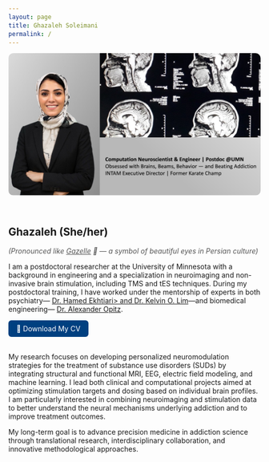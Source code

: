 ```yaml
---
layout: page
title: Ghazaleh Soleimani
permalink: /
---
```


<!-- SEO Meta Tags -->
<meta name="description" content="Ghazaleh Soleimani is a postdoctoral researcher at the University of Minnesota specializing in brain stimulation, neuroimaging, and addiction neuroscience.">
<meta name="keywords" content="Ghazaleh Soleimani, University of Minnesota, TMS, tES, EEG, neuroimaging, addiction, brain stimulation, neuroscience, fMRI, computational modeling">
<meta name="author" content="Ghazaleh Soleimani">

<div style="display: flex; align-items: flex-start; gap: 30px; flex-wrap: wrap;">
<img src="mainPage.jpg" alt="Ghazaleh Soleimani" width="800" style="border-radius: 10px;" />

<div style="max-width: 700px;">
<h2>Ghazaleh (She/her)</h2>
<p style="font-style: italic; color: #555; margin-top: 0;">
  (Pronounced like <a href="https://en.wikipedia.org/wiki/Gazelle" target="_blank" style="color: #555; text-decoration: underline;">Gazelle</a> 🦌 — a symbol of beautiful eyes in Persian culture)
</p>



<p>
I am a postdoctoral researcher at the University of Minnesota with a background in engineering and a specialization in neuroimaging and non-invasive brain stimulation, including TMS and tES techniques. During my postdoctoral training, I have worked under the mentorship of experts in both psychiatry—
<a href="https://www.laureateinstitute.org/hamed-ekhtiari.html">Dr. Hamed Ekhtiari> and
<a href="https://www.neuroscience.umn.edu/people/kelvin-o-lim-md">Dr. Kelvin O. Lim</a>—and biomedical engineering—
<a href="https://cse.umn.edu/bme/alexander-opitz">Dr. Alexander Opitz</a>.
</p>

<div style="margin-top: 10px;">
  <a href="CV_GhazalehSoleimani_ver22.pdf" target="_blank" style="display: inline-block; padding: 8px 16px; background-color: #004080; color: white; text-decoration: none; border-radius: 6px;">📄 Download My CV</a>
</div>

</div>
</div>

<br>

<p>
My research focuses on developing personalized neuromodulation strategies for the treatment of substance use disorders (SUDs) by integrating structural and functional MRI, EEG, electric field modeling, and machine learning. I lead both clinical and computational projects aimed at optimizing stimulation targets and dosing based on individual brain profiles. I am particularly interested in combining neuroimaging and stimulation data to better understand the neural mechanisms underlying addiction and to improve treatment outcomes.
</p>

<p>
My long-term goal is to advance precision medicine in addiction science through translational research, interdisciplinary collaboration, and innovative methodological approaches.
